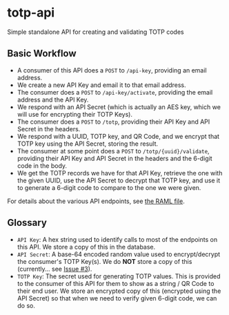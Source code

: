 # totp-api
Simple standalone API for creating and validating TOTP codes

## Basic Workflow

- A consumer of this API does a `POST` to `/api-key`, providing an email
  address.
- We create a new API Key and email it to that email address.
- The consumer does a `POST` to `/api-key/activate`, providing the email address
  and the API Key.
- We respond with an API Secret (which is actually an AES key, which we will use
  for encrypting their TOTP Keys).
- The consumer does a `POST` to `/totp`, providing their API Key and API Secret
  in the headers.
- We respond with a UUID, TOTP key, and QR Code, and we encrypt that TOTP key
  using the API Secret, storing the result.
- The consumer at some point does a `POST` to `/totp/{uuid}/validate`, providing
  their API Key and API Secret in the headers and the 6-digit code in the body.
- We get the TOTP records we have for that API Key, retrieve the one with the
  given UUID, use the API Secret to decrypt that TOTP key, and use it to
  generate a 6-digit code to compare to the one we were given.

For details about the various API endpoints, see
[the RAML file](https://github.com/silinternational/totp-api/blob/master/api.raml).

## Glossary

- `API Key`: A hex string used to identify calls to most of the endpoints on
  this API. We store a copy of this in the database.
- `API Secret`: A base-64 encoded random value used to encrypt/decrypt the
  consumer's TOTP Key(s). We do **NOT** store a copy of this (currently... see
  [Issue #3](https://github.com/silinternational/totp-api/issues/3)).
- `TOTP Key`: The secret used for generating TOTP values. This is provided to
  the consumer of this API for them to show as a string / QR Code to their end
  user. We store an encrypted copy of this (encrypted using the API Secret) so
  that when we need to verify given 6-digit code, we can do so.
